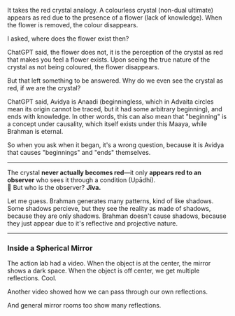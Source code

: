 It takes the red crystal analogy. A colourless crystal (non-dual ultimate) appears as red due to the presence of a flower (lack of knowledge). When the flower is removed, the colour disappears.

I asked, where does the flower exist then?

ChatGPT said, the flower does not, it is the perception of the crystal as red that makes you feel a flower exists. Upon seeing the true nature of the crystal as not being coloured, the flower disappears.

But that left something to be answered. Why do we even see the crystal as red, if we are the crystal?

ChatGPT said, Avidya is Anaadi (beginningless, which in Advaita circles mean its origin cannot be traced, but it had some arbitrary beginning), and ends with knowledge. In other words, this can also mean that "beginning" is a concept under causality, which itself exists under this Maaya, while Brahman is eternal.

So when you ask when it began, it's a wrong question, because it is Avidya that causes "beginnings" and "ends" themselves.

---

The crystal **never actually becomes red**—it only **appears red to an observer** who sees it through a condition (Upādhi).  
🔹 But who is the observer? **Jīva.**

Let me guess. Brahman generates many patterns, kind of like shadows. Some shadows percieve, but they see the reality as made of shadows, because they are only shadows. Brahman doesn't cause shadows, because they just appear due to it's reflective and projective nature.

---

### Inside a Spherical Mirror

The action lab had a video. When the object is at the center, the mirror shows a dark space. When the object is off center, we get multiple reflections. Cool.

Another video showed how we can pass through our own reflections.

And general mirror rooms too show many reflections.